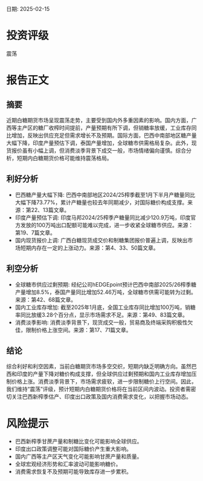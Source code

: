 
日期: 2025-02-15

# 投资评级

震荡

# 报告正文

## 摘要

近期白糖期货市场呈现震荡走势，主要受到国内外多重因素的影响。国内方面，广西等主产区的糖厂收榨时间提前，产量预期有所下调，但销糖率放缓，工业库存同比增加，反映出供应充足但需求增长不及预期。国际方面，巴西中南部地区糖产量大幅下降，印度产量预估下调，泰国产量增加，全球糖市供需格局复杂。此外，现货报价虽有小幅上调，但消费淡季背景下成交一般，市场情绪偏向谨慎。综合分析，短期内白糖期货价格可能维持震荡格局。

## 利好分析

* 巴西糖产量大幅下降: 巴西中南部地区2024/25榨季截至1月下半月产糖量同比大幅下降73.77%，累计产糖量也较去年同期减少，对国际糖价构成支撑。来源：第22、13篇文章。
* 印度产量预估下调: 印度马邦2024/25榨季产糖量同比减少120.9万吨，印度官方发放的100万吨出口配额可能难以完成，进一步收紧全球糖市供应。来源：第19、7篇文章。
* 国内现货报价上调: 广西白糖现货成交价和制糖集团报价普遍上调，反映出市场短期内存在一定的上涨动力。来源：第4、33、50篇文章。

## 利空分析

* 全球糖市供应过剩预期: 经纪公司hEDGEpoint预计巴西中南部2025/26榨季糖产量增加8.5%，泰国产量同比增加52.46万吨，全球糖市供需可能转为过剩。来源：第42、68篇文章。
* 国内工业库存增加: 截至2025年1月底，全国工业库存同比增加100万吨，销糖率同比放缓3.28个百分点，显示市场需求不足。来源：第49、83篇文章。
* 消费淡季影响: 消费淡季背景下，现货成交一般，贸易商及终端采购积极性欠佳，限制价格上涨空间。来源：第17、71篇文章。

## 结论

综合利好和利空因素，当前白糖期货市场多空交织，短期内缺乏明确方向。虽然巴西和印度的产量下降对糖价构成支撑，但全球供应过剩预期和国内工业库存增加压制价格上涨。消费淡季背景下，市场需求疲软，进一步限制糖价上行空间。因此，我们维持“震荡”评级，预计短期内白糖期货价格将在当前区间内波动。投资者需密切关注巴西新榨季估产、印度出口政策及国内消费需求变化，以把握市场动态。

# 风险提示

* 巴西新榨季甘蔗产量和制糖比变化可能影响全球供应。
* 印度出口政策调整可能对国际糖价产生重大影响。
* 国内广西等主产区天气变化可能影响甘蔗产量和质量。
* 全球宏观经济形势和汇率波动可能影响糖价。
* 消费需求恢复不及预期可能导致库存进一步累积。
